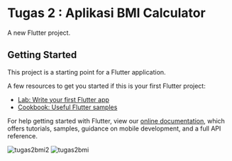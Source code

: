 # Tugas 2 : Aplikasi BMI Calculator 

A new Flutter project.

## Getting Started

This project is a starting point for a Flutter application.

A few resources to get you started if this is your first Flutter project:

- [Lab: Write your first Flutter app](https://flutter.dev/docs/get-started/codelab)
- [Cookbook: Useful Flutter samples](https://flutter.dev/docs/cookbook)

For help getting started with Flutter, view our
[online documentation](https://flutter.dev/docs), which offers tutorials,
samples, guidance on mobile development, and a full API reference.


![tugas2bmi2](https://user-images.githubusercontent.com/34671027/168204323-8fec7712-c5b2-4c20-a60d-47b576353e0d.jpg)
![tugas2bmi](https://user-images.githubusercontent.com/34671027/168204331-703bf452-dcba-4c21-95cc-5a24468ddb2a.jpg)